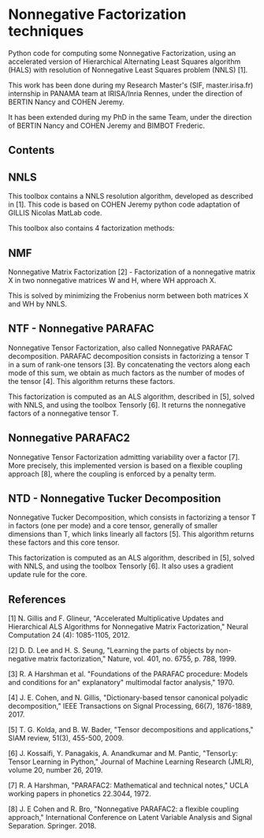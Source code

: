 # Nonnegative Factorization techniques
Python code for computing some Nonnegative Factorization, using an accelerated version of Hierarchical Alternating Least Squares algorithm (HALS) with resolution of Nonnegative Least Squares problem (NNLS) [1].

This work has been done during my Research Master's (SIF, master.irisa.fr) internship in PANAMA team at IRISA/Inria Rennes, under the direction of BERTIN Nancy and COHEN Jeremy.

It has been extended during my PhD in the same Team, under the direction of BERTIN Nancy and COHEN Jeremy and BIMBOT Frederic.

Contents
--------
## NNLS
This toolbox contains a NNLS resolution algorithm, developed as described in [1]. This code is based on COHEN Jeremy python code adaptation of GILLIS Nicolas MatLab code.

This toolbox also contains 4 factorization methods:
## NMF
Nonnegative Matrix Factorization [2] - Factorization of a nonnegative matrix X in two nonnegative matrices W and H, where WH approach X.

This is solved by minimizing the Frobenius norm between both matrices X and WH by NNLS.

## NTF - Nonnegative PARAFAC
Nonnegative Tensor Factorization, also called Nonnegative PARAFAC decomposition. PARAFAC decomposition consists in factorizing a tensor T in a sum of rank-one tensors [3]. By concatenating the vectors along each mode of this sum, we obtain as much factors as the number of modes of the tensor [4]. This algorithm returns these factors.

This factorization is computed as an ALS algorithm, described in [5], solved with NNLS, and using the toolbox Tensorly [6]. It returns the nonnegative factors of a nonnegative tensor T.

## Nonnegative PARAFAC2
Nonnegative Tensor Factorization admitting variability over a factor [7]. More precisely, this implemented version is based on a flexible coupling approach [8], where the coupling is enforced by a penalty term.

## NTD - Nonnegative Tucker Decomposition
Nonnegative Tucker Decomposition, which consists in factorizing a tensor T in factors (one per mode) and a core tensor, generally of smaller dimensions than T, which links linearly all factors [5]. This algorithm returns these factors and this core tensor.

This factorization is computed as an ALS algorithm, described in [5], solved with NNLS, and using the toolbox Tensorly [6]. It also uses a gradient update rule for the core.

References
----------
[1] N. Gillis and F. Glineur, "Accelerated Multiplicative Updates and Hierarchical ALS Algorithms for Nonnegative Matrix Factorization," Neural Computation 24 (4): 1085-1105, 2012.

[2] D. D. Lee and H. S. Seung, "Learning the parts of objects by non-negative matrix factorization," Nature, vol. 401, no. 6755, p. 788, 1999.

[3] R. A Harshman et al. "Foundations of the PARAFAC procedure: Models and conditions for an" explanatory" multimodal factor analysis," 1970.

[4] J. E. Cohen, and N. Gillis, "Dictionary-based tensor canonical polyadic decomposition," IEEE Transactions on Signal Processing, 66(7), 1876-1889, 2017.

[5]  T. G. Kolda, and B. W. Bader, "Tensor decompositions and applications," SIAM review, 51(3), 455-500, 2009.

[6] J. Kossaifi, Y. Panagakis, A. Anandkumar and M. Pantic, "TensorLy: Tensor Learning in Python," Journal of Machine Learning Research (JMLR), volume 20, number 26, 2019.

[7] R. A Harshman, "PARAFAC2: Mathematical and technical notes," UCLA working papers in phonetics 22.3044, 1972.

[8] J. E Cohen and R. Bro, "Nonnegative PARAFAC2: a flexible coupling approach," International Conference on Latent Variable Analysis and Signal Separation. Springer. 2018.
